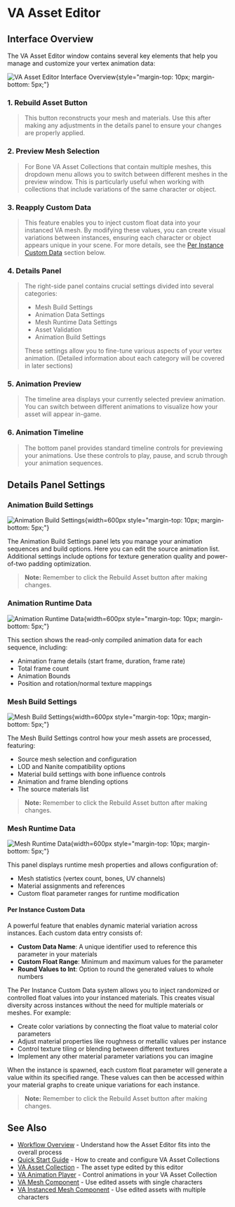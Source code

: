 # VA Asset Editor

## Interface Overview

The VA Asset Editor window contains several key elements that help you manage and customize your vertex animation data:

![VA Asset Editor Interface Overview](assets/vacollect_02.jpg){style="margin-top: 10px; margin-bottom: 5px;"}

### 1. Rebuild Asset Button
> This button reconstructs your mesh and materials. Use this after making any adjustments in the details panel to ensure your changes are properly applied.

### 2. Preview Mesh Selection
> For Bone VA Asset Collections that contain multiple meshes, this dropdown menu allows you to switch between different meshes in the preview window. This is particularly useful when working with collections that include variations of the same character or object.

### 3. Reapply Custom Data
>This feature enables you to inject custom float data into your instanced VA mesh. By modifying these values, you can create visual variations between instances, ensuring each character or object appears unique in your scene. For more details, see the [Per Instance Custom Data](#per-instance-custom-data) section below.

### 4. Details Panel
> The right-side panel contains crucial settings divided into several categories:
>
> - Mesh Build Settings
> - Animation Data Settings
> - Mesh Runtime Data Settings
> - Asset Validation
> - Animation Build Settings
>
> These settings allow you to fine-tune various aspects of your vertex animation. (Detailed information about each category will be covered in later sections)

### 5. Animation Preview
> The timeline area displays your currently selected preview animation. You can switch between different animations to visualize how your asset will appear in-game.

### 6. Animation Timeline
> The bottom panel provides standard timeline controls for previewing your animations. Use these controls to play, pause, and scrub through your animation sequences.

## Details Panel Settings

### Animation Build Settings
![Animation Build Settings](assets/vacollect_anim_build.jpg){width=600px style="margin-top: 10px; margin-bottom: 5px;"}

The Animation Build Settings panel lets you manage your animation sequences and build options. Here you can edit the source animation list. Additional settings include options for texture generation quality and power-of-two padding optimization.

> **Note:** Remember to click the Rebuild Asset button after making changes.

### Animation Runtime Data
![Animation Runtime Data](assets/vacollect_anim_runtime.jpg){width=600px style="margin-top: 10px; margin-bottom: 5px;"}

This section shows the read-only compiled animation data for each sequence, including:

- Animation frame details (start frame, duration, frame rate)
- Total frame count
- Animation Bounds
- Position and rotation/normal texture mappings

### Mesh Build Settings
![Mesh Build Settings](assets/vacollect_mesh_build.jpg){width=600px style="margin-top: 10px; margin-bottom: 5px;"}

The Mesh Build Settings control how your mesh assets are processed, featuring:

- Source mesh selection and configuration
- LOD and Nanite compatibility options
- Material build settings with bone influence controls
- Animation and frame blending options
- The source materials list

> **Note:** Remember to click the Rebuild Asset button after making changes.

### Mesh Runtime Data
![Mesh Runtime Data](assets/vacollect_mesh_runtime.jpg){width=600px style="margin-top: 10px; margin-bottom: 5px;"}

This panel displays runtime mesh properties and allows configuration of:

- Mesh statistics (vertex count, bones, UV channels)
- Material assignments and references
- Custom float parameter ranges for runtime modification

#### Per Instance Custom Data
A powerful feature that enables dynamic material variation across instances. Each custom data entry consists of:

- **Custom Data Name**: A unique identifier used to reference this parameter in your materials
- **Custom Float Range**: Minimum and maximum values for the parameter
- **Round Values to Int**: Option to round the generated values to whole numbers

The Per Instance Custom Data system allows you to inject randomized or controlled float values into your instanced materials. This creates visual diversity across instances without the need for multiple materials or meshes. For example:

- Create color variations by connecting the float value to material color parameters
- Adjust material properties like roughness or metallic values per instance
- Control texture tiling or blending between different textures
- Implement any other material parameter variations you can imagine

When the instance is spawned, each custom float parameter will generate a value within its specified range. These values can then be accessed within your material graphs to create unique variations for each instance.

> **Note:** Remember to click the Rebuild Asset button after making changes.

## See Also

- [Workflow Overview](workflow-overview.md) - Understand how the Asset Editor fits into the overall process
- [Quick Start Guide](quick-start.md) - How to create and configure VA Asset Collections
- [VA Asset Collection](va-asset-collection.md) - The asset type edited by this editor
- [VA Animation Player](va-animation-player.md) - Control animations in your VA Asset Collection
- [VA Mesh Component](vertex-anim-mesh-component.md) - Use edited assets with single characters
- [VA Instanced Mesh Component](vertex-anim-instanced-mesh-component.md) - Use edited assets with multiple characters
